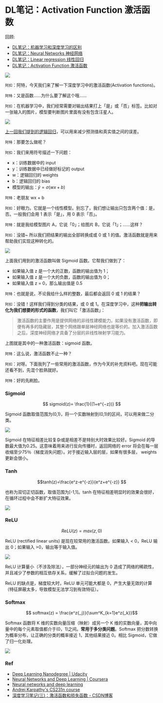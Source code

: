 # DL笔记：Activation Function 激活函数

回顾:

- [DL笔记：机器学习和深度学习的区别](http://www.uegeek.com/171206DLNote1-ML-DL-Basic.html)
- [DL笔记：Neural Networks 神经网络](http://www.uegeek.com/171209DLN2-NeuralNetworks.html)
- [DL笔记：Linear regression 线性回归](http://www.uegeek.com/171213DLN3-LinearRegression.html)
- [DL笔记：Activation Function 激活函数](http://www.uegeek.com/171218DLN4-ActivationFunction.html)

![](http://7xjpra.com1.z0.glb.clouddn.com/Art_Code_Bro.png)

``阿扣``：阿特，今天我们来了解一下深度学习中的激活函数(Activation functions)。

``阿特``：又是函数……为什么要了解这个哦……

``阿扣``：在机器学习中，我们经常需要对输出结果打上「是」或「否」标签。比如对一张输入的图片，模型要判断图片里面有没有包含汪星人。

![](http://7xjpra.com1.z0.glb.clouddn.com/Col.DL.dog_detect.png)

[上一回我们提到的逻辑回归]()，可以用来减少预测值和真实值之间的误差。

``阿特``：那要怎么做呢？

``阿扣``：我们来用符号描述一下问题：

- x：训练数据中的 input
- y：训练数据中已经做好标记的 output
- w：逻辑回归的 weights
- b：逻辑回归的 bias
- 模型的输出：$\hat y = \sigma (wx + b)$

``阿特``：老朋友 wx + b

``阿扣``：好眼力。它就是一个线性模型。别忘了，我们想让输出只包含两个值：是，否。一般我们会用 1 表示「是」，用 0 表示「否」。

``阿特``：就是我给模型图片 A，它说「0」；给图片 B，它说「1」；……这样？

``阿扣``：没错~ 所以我们把结果的输出全部转换成或 0 或 1 的值。激活函数就是用来帮助我们实现这种转化的。

![](https://ml4a.github.io/images/figures/sigmoid.png)

上面我们用到的激活函数叫做 Sigmoid 函数。它帮我们做到了：

- 如果输入值 z 是一个大的正数，函数的输出值为 1；
- 如果输入值 z 是一个大的负数，函数的输出值为 0；
- 如果输入值 z = 0，那么输出值是 0.5

``阿特``：也就是说，不论我给什么样的整数，最后都会返回 0 或 1 的结果？

``阿扣``：没错！这样我们得到分类的结果，或 0 或 1。在深度学习中，这种**把输出转化为我们想要的形式的函数**，我们叫它「激活函数」：

> 激活函数的主要作用是提供网络的非线性建模能力。如果没有激活函数，即便有再多的隐藏层，其整个网络跟单层神经网络也是等价的。加入激活函数之后，深度神经网络才具备了分层的非线性映射学习能力。

上图就是其中的一种激活函数：sigmoid 函数。

``阿特``：这么说，激活函数不止一种？

``阿扣``：对呀。下面我列了一些常用的激活函数，作为今天的补充资料吧。现在可能还看不到，先混个脸熟就好。

``阿特``：好的先刷脸。

### Sigmoid

$$ sigmoid(z)= \frac{1}{(1+e​^{−z})} $$

Sigmoid 函数取值范围为(0,1)，将一个实数映射到(0,1)的区间，可以用来做二分类。

![](https://ml4a.github.io/images/figures/sigmoid.png)

Sigmoid 在特征相差比较复杂或是相差不是特别大时效果比较好。Sigmoid 的导数最大值为0.25。这意味着用来进行反向传播时，返回网络的 error 将会在每一层收缩至少75％（梯度消失问题）。对于接近输入层的层，如果有很多层， weights 更新会很小。

### Tanh

$$tanh(z)=\frac{e^z-e^{-z}}{e^z+e^{-z}} $$

也称为双切正切函数，取值范围为[-1,1]。tanh 在特征相差明显时的效果会很好，在循环过程中会不断扩大特征效果。

![](http://mathworld.wolfram.com/images/interactive/TanhReal.gif)

### ReLU
$$ReLU(z) = max(z,0)$$

ReLU (rectified linear units) 是现在较常用的激活函数。如果输入 < 0，ReLU 输出 0；如果输入 >0，输出等于输入值。

![](http://7xjpra.com1.z0.glb.clouddn.com/relu.png)

ReLU 计算量小（不涉及除法），一部分神经元的输出为 0 造成了网络的稀疏性，并且减少了参数的相互依存关系，缓解了过拟合问题的发生。

ReLU 的缺点是，梯度较大时，ReLU 单元可能大都是 0，产生大量无效的计算（特征屏蔽太多，导致模型无法学习到有效特征）。

### Softmax

$$ softmax(z) = \frac{e^z{_j}}{\sum^K_{k=1}e^z{_k}}$$

Softmax 函数将 K 维的实数向量压缩（映射）成另一个 K 维的实数向量，其中向量中的每个元素取值都介于(0，1)之间。**常用于多分类问题**。Softmax 把分数转换为概率分布，让正确的分类的概率接近 1，其他结果接近 0。相比 Sigmoid，它做了归一化处理。

![](http://7xjpra.com1.z0.glb.clouddn.com/N_softmax.png)

### Ref
- [Deep Learning Nanodegree | Udacity](https://www.udacity.com/course/deep-learning-nanodegree-foundation--nd101)
- [Neural Networks and Deep Learning | Coursera](https://www.coursera.org/learn/neural-networks-deep-learning)
- [Neural networks and deep learning](http://neuralnetworksanddeeplearning.com/)
- [Andrej Karpathy's CS231n course](http://cs231n.github.io/neural-networks-1/#nn)
- [深度学习笔记(三)：激活函数和损失函数 - CSDN博客](http://blog.csdn.net/u014595019/article/details/52562159)
